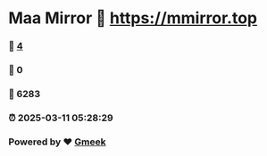 # Maa Mirror :link: https://mmirror.top 
### :page_facing_up: [4](https://mmirror.top/tag.html) 
### :speech_balloon: 0 
### :hibiscus: 6283 
### :alarm_clock: 2025-03-11 05:28:29 
### Powered by :heart: [Gmeek](https://github.com/Meekdai/Gmeek)
